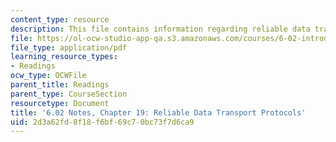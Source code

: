 ```yaml
---
content_type: resource
description: This file contains information regarding reliable data transport protocols.
file: https://ol-ocw-studio-app-qa.s3.amazonaws.com/courses/6-02-introduction-to-eecs-ii-digital-communication-systems-fall-2012/2d3a62fd8f18f6bf69c70bc73f7d6ca9_MIT6_02F12_chap19.pdf
file_type: application/pdf
learning_resource_types:
- Readings
ocw_type: OCWFile
parent_title: Readings
parent_type: CourseSection
resourcetype: Document
title: '6.02 Notes, Chapter 19: Reliable Data Transport Protocols'
uid: 2d3a62fd-8f18-f6bf-69c7-0bc73f7d6ca9
---
```

